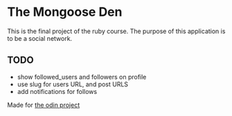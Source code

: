# The Mongoose Den

This is the final project of the ruby course. The purpose of this application is to be a social network.


## TODO

- show followed_users and followers on profile
- use slug for users URL, and post URLS
- add notifications for follows

Made for [the odin project](https://www.theodinproject.com/lessons/ruby-on-rails-rails-final-project)